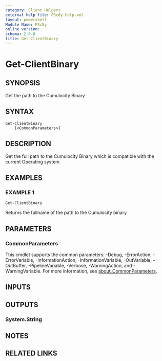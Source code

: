 ```yaml
---
category: Client Helpers
external help file: PSc8y-help.xml
layout: powershell
Module Name: PSc8y
online version:
schema: 2.0.0
title: Get-ClientBinary
---
```


# Get-ClientBinary

## SYNOPSIS
Get the path to the Cumulocity Binary

## SYNTAX

```
Get-ClientBinary
	[<CommonParameters>]
```

## DESCRIPTION
Get the full path to the Cumulocity Binary which is compatible with the current Operating system

## EXAMPLES

### EXAMPLE 1
```
Get-ClientBinary
```

Returns the fullname of the path to the Cumulocity binary

## PARAMETERS

### CommonParameters
This cmdlet supports the common parameters: -Debug, -ErrorAction, -ErrorVariable, -InformationAction, -InformationVariable, -OutVariable, -OutBuffer, -PipelineVariable, -Verbose, -WarningAction, and -WarningVariable. For more information, see [about_CommonParameters](http://go.microsoft.com/fwlink/?LinkID=113216).

## INPUTS

## OUTPUTS

### System.String
## NOTES

## RELATED LINKS
